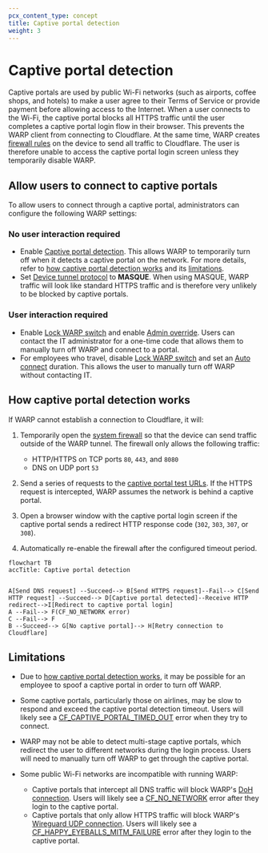 ```yaml
---
pcx_content_type: concept
title: Captive portal detection
weight: 3
---
```


# Captive portal detection

Captive portals are used by public Wi-Fi networks (such as airports, coffee shops, and hotels) to make a user agree to their Terms of Service or provide payment before allowing access to the Internet. When a user connects to the Wi-Fi, the captive portal blocks all HTTPS traffic until the user completes a captive portal login flow in their browser. This prevents the WARP client from connecting to Cloudflare. At the same time, WARP creates [firewall rules](/cloudflare-one/connections/connect-devices/warp/configure-warp/route-traffic/warp-architecture/#ip-traffic) on the device to send all traffic to Cloudflare. The user is therefore unable to access the captive portal login screen unless they temporarily disable WARP.

## Allow users to connect to captive portals

To allow users to connect through a captive portal, administrators can configure the following WARP settings:

### No user interaction required

- Enable [Captive portal detection](/cloudflare-one/connections/connect-devices/warp/configure-warp/warp-settings/#captive-portal-detection). This allows WARP to temporarily turn off when it detects a captive portal on the network. For more details, refer to [how captive portal detection works](#how-captive-portal-detection-works) and its [limitations](#limitations).
- Set [Device tunnel protocol](/cloudflare-one/connections/connect-devices/warp/configure-warp/warp-settings/#device-tunnel-protocol) to **MASQUE**. When using MASQUE, WARP traffic will look like standard HTTPS traffic and is therefore very unlikely to be blocked by captive portals.

### User interaction required

- Enable [Lock WARP switch](/cloudflare-one/connections/connect-devices/warp/configure-warp/warp-settings/#lock-warp-switch) and enable [Admin override](/cloudflare-one/connections/connect-devices/warp/configure-warp/warp-settings/#admin-override). Users can contact the IT administrator for a one-time code that allows them to manually turn off WARP and connect to a portal.
- For employees who travel, disable [Lock WARP switch](/cloudflare-one/connections/connect-devices/warp/configure-warp/warp-settings/#lock-warp-switch) and set an [Auto connect](/cloudflare-one/connections/connect-devices/warp/configure-warp/warp-settings/#auto-connect) duration. This allows the user to manually turn off WARP without contacting IT.

## How captive portal detection works

If WARP cannot establish a connection to Cloudflare, it will:
1. Temporarily open the [system firewall](/cloudflare-one/connections/connect-devices/warp/configure-warp/route-traffic/warp-architecture/#ip-traffic) so that the device can send traffic outside of the WARP tunnel. The firewall only allows the following traffic:

    - HTTP/HTTPS on TCP ports `80`, `443`, and `8080`
    - DNS on UDP port `53`

2. Send a series of requests to the [captive portal test URLs](/cloudflare-one/connections/connect-devices/warp/deployment/firewall/#captive-portal). If the HTTPS request is intercepted, WARP assumes the network is behind a captive portal.
3. Open a browser window with the captive portal login screen if the captive portal sends a redirect HTTP response code (`302`, `303`, `307`, or `308`).
4. Automatically re-enable the firewall after the configured timeout period.

```mermaid
flowchart TB
accTitle: Captive portal detection


A[Send DNS request] --Succeed--> B[Send HTTPS request]--Fail--> C[Send HTTP request] --Succeed--> D[Captive portal detected]--Receive HTTP redirect-->I[Redirect to captive portal login]
A --Fail--> F(CF_NO_NETWORK error)
C --Fail--> F
B --Succeed--> G[No captive portal]--> H[Retry connection to Cloudflare]
```

## Limitations

- Due to [how captive portal detection works](#how-captive-portal-detection-works), it may be possible for an employee to spoof a captive portal in order to turn off WARP.
- Some captive portals, particularly those on airlines, may be slow to respond and exceed the captive portal detection timeout. Users will likely see a [CF_CAPTIVE_PORTAL_TIMED_OUT](/cloudflare-one/connections/connect-devices/warp/troubleshooting/client-errors/#cf_captive_portal_timed_out) error when they try to connect.
- WARP may not be able to detect multi-stage captive portals, which redirect the user to different networks during the login process. Users will need to manually turn off WARP to get through the captive portal.
- Some public Wi-Fi networks are incompatible with running WARP:

  - Captive portals that intercept all DNS traffic will block WARP's [DoH connection](/cloudflare-one/connections/connect-devices/warp/configure-warp/route-traffic/warp-architecture/#overview). Users will likely see a [CF_NO_NETWORK](/cloudflare-one/connections/connect-devices/warp/troubleshooting/client-errors/#cf_no_network) error after they login to the captive portal.
  - Captive portals that only allow HTTPS traffic will block WARP's [Wireguard UDP connection](/cloudflare-one/connections/connect-devices/warp/configure-warp/route-traffic/warp-architecture/#overview). Users will likely see a [CF_HAPPY_EYEBALLS_MITM_FAILURE](/cloudflare-one/connections/connect-devices/warp/troubleshooting/client-errors/#cf_happy_eyeballs_failure) error after they login to the captive portal.
